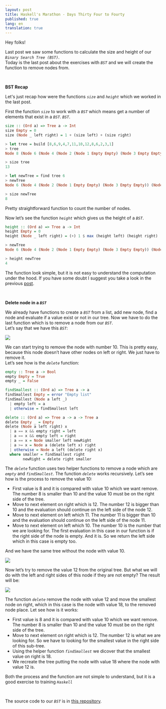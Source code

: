 ```yaml
---
layout: post
title: Haskell's Marathon - Days Thirty Four to Fourty
published: true
lang: en
translation: true
---
```


Hey folks!

Last post we saw some functions to calculate the size and height of our *`Binary Search Tree (BST)`*.  
Today is the last post about the exercises with *`BST`* and we will create the function to remove nodes from.

<br />

**BST Recap**

Let's just recap how were the functions *`size`* and *`height`* which we worked in the last post.

First the function *`size`* to work with a *`BST`* which means get a number of elements that exist in a *`BST`*.
 *`BST`*.
```haskell
size :: (Ord a) => Tree a -> Int
size Empty = 0
size (Node _ left right) = 1 + (size left) + (size right)

> let tree = build [8,6,9,4,7,11,10,12,8,6,2,3,1]
> tree
Node 8 (Node 6 (Node 4 (Node 2 (Node 1 Empty Empty) (Node 3 Empty Empty)) (Node 6 Empty Empty)) (Node 7 Empty (Node 8 Empty Empty))) (Node 9 Empty (Node 11 (Node 10 Empty Empty) (Node 12 Empty Empty)))

> size tree
13

> let newTree = find tree 6
> newTree
Node 6 (Node 4 (Node 2 (Node 1 Empty Empty) (Node 3 Empty Empty)) (Node 6 Empty Empty)) (Node 7 Empty (Node 8 Empty Empty))

> size newTree
8
```

<!--more-->

Pretty straightforward function to count the number of nodes.

Now let’s see the function *`height`* which gives us the height of a *`BST`*.
```haskell
height :: (Ord a) => Tree a -> Int
height Empty = 0
height (Node _ left right) = (+) 1 $ max (height left) (height right)

> newTree
Node 6 (Node 4 (Node 2 (Node 1 Empty Empty) (Node 3 Empty Empty)) (Node 6 Empty Empty)) (Node 7 Empty (Node 8 Empty Empty))

> height newTree
4
```
The function look simple, but it is not easy to understand the computation under the hood. If you have some doubt I suggest you take a look in the previous [post](https://rodrigo-morais.github.io/haskell-marathon-day-thirty-two-thirty-three/).

<br />

**Delete node in a *`BST`***

We already have functions to create a *`BST`* from a list, add new node, find a node and evaluate if a value exist or not in our tree. Now we have to do the last function which is to remove a node from our *`BST`*.  
Let’s say that we have this *`BST`*:  

<image src="{{site.url}}/images/bst_6.png" />

We can start trying to remove the node with number 10. This is pretty easy, because this node doesn’t have other nodes on left or right. We just have to remove it.  
Let’s see how is the *`delete`* function:
```haskell
empty :: Tree a -> Bool
empty Empty = True
empty _ = False

findSmallest :: (Ord a) => Tree a -> a
findSmallest Empty = error "Empty list"
findSmallest (Node a left _)
  | empty left = a
  | otherwise = findSmallest left

delete :: (Ord a) => Tree a -> a -> Tree a
delete Empty _ = Empty
delete (Node a left right) x
  | a == x && empty right = left
  | a == x && empty left = right
  | a == x = Node smaller left newRight
  | a >= x = Node a (delete left x) right
  | otherwise = Node a left (delete right x)
  where smaller = findSmallest right
        newRight = delete right smaller
```
The *`delete`* function uses two helper functions to remove a node which are *`empty`* and *`findSmallest`*. The function *`delete`* works recursively. Let’s see how is the process to remove the value 10:  
  * First value is 8 and it is compared with value 10 which we want remove. The number 8 is smaller than 10 and the value 10 must be on the right side of the tree.
  * Move to next element on right which is 12. The number 12 is bigger than 10 and the evaluation should continue on the left side of the node 12.
  * Move to next element on left which 11. The number 11 is bigger than 10 and the evaluation should continue on the left side of the node 11.
  * Move to next element on left which 10. The number 10 is the number that we are looking for. The first evaluation in this case in our function is if the right side of the node is empty. And it is. So we return the left side which in this case is empty too.  


And we have the same tree without the node with value 10.  

<image src="{{site.url}}/images/bst_7.png" />

Now let’s try to remove the value 12 from the original tree. But what we will do with the left and right sides of this node if they are not empty? The result will be:

<image src="{{site.url}}/images/bst_8.png" />

The function *`delete`* remove the node with value 12 and move the smallest node on right, which in this case is the node with value 18, to the removed node place. Let see how is it works:  
  * First value is 8 and it is compared with value 10 which we want remove. The number 8 is smaller than 10 and the value 10 must be on the right side of the tree.
  * Move to next element on right which is 12. The number 12 is what we are looking for. So we have to looking for the smallest value in the right side of this sub-tree.
  * Using the helper function *`findSmallest`* we dicover that the smallest value on right is 18.
  * We recreate the tree putting the node with value 18 where the node with value 12 is.

Both the process and the function are not simple to understand, but it is a good exercise to training *`Haskell`*

<br />

The source code to our *`BST`* is in [this repository](https://github.com/rodrigo-morais/haskell-exercises/blob/master/binary-tree.hs).
